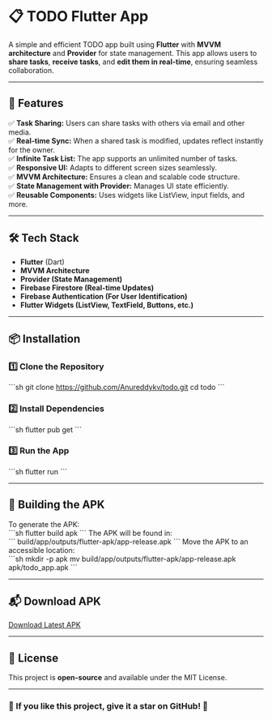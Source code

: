 # 📋 TODO Flutter App  

A simple and efficient TODO app built using **Flutter** with **MVVM architecture** and **Provider** for state management. This app allows users to **share tasks**, **receive tasks**, and **edit them in real-time**, ensuring seamless collaboration.  

---

## 🚀 Features  

✅ **Task Sharing:** Users can share tasks with others via email and other media.  
✅ **Real-time Sync:** When a shared task is modified, updates reflect instantly for the owner.  
✅ **Infinite Task List:** The app supports an unlimited number of tasks.  
✅ **Responsive UI:** Adapts to different screen sizes seamlessly.  
✅ **MVVM Architecture:** Ensures a clean and scalable code structure.  
✅ **State Management with Provider:** Manages UI state efficiently.  
✅ **Reusable Components:** Uses widgets like ListView, input fields, and more.  

---

## 🛠 Tech Stack  

- **Flutter** (Dart)  
- **MVVM Architecture**  
- **Provider (State Management)**  
- **Firebase Firestore (Real-time Updates)**  
- **Firebase Authentication (For User Identification)**  
- **Flutter Widgets (ListView, TextField, Buttons, etc.)**  

---
## 📦 Installation  

### 1️⃣ Clone the Repository  
\`\`\`sh
git clone https://github.com/Anureddykv/todo.git
cd todo
\`\`\`

### 2️⃣ Install Dependencies  
\`\`\`sh
flutter pub get
\`\`\`

### 3️⃣ Run the App  
\`\`\`sh
flutter run
\`\`\`

---

## 🔨 Building the APK  

To generate the APK:  
\`\`\`sh
flutter build apk
\`\`\`
The APK will be found in:  
\`\`\`
build/app/outputs/flutter-apk/app-release.apk
\`\`\`
Move the APK to an accessible location:  
\`\`\`sh
mkdir -p apk
mv build/app/outputs/flutter-apk/app-release.apk apk/todo_app.apk
\`\`\`

---

## 📬 Download APK  
[Download Latest APK](https://github.com/Anureddykv/todo/blob/main/android/app/src/app-release.apk)


---

## 📝 License  
This project is **open-source** and available under the MIT License.  

---

### **🌟 If you like this project, give it a star on GitHub! 🌟**  

